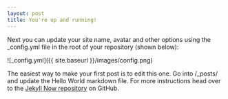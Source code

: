 ```yaml
---
layout: post
title: You're up and running!
---
```


Next you can update your site name, avatar and other options using the _config.yml file in the root of your repository (shown below):

![_config.yml]({{ site.baseurl }}/images/config.png)

The easiest way to make your first post is to edit this one. Go into /_posts/ and update the Hello World markdown file. For more instructions head over to the [Jekyll Now repository](https://github.com/barryclark/jekyll-now) on GitHub.
